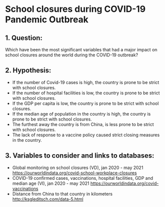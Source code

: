 # School closures during COVID-19 Pandemic Outbreak

## 1. Question: 
Which have been the most significant variables that had a major impact on school closures around the world during the COVID-19 outbreak?

## 2. Hypothesis: 
- If the number of Covid-19 cases is high, the country is prone to be strict with school closures. 
- If the number of hospital facilities is low, the country is prone to be strict with school closures. 
- If the GDP per capita is low, the country is prone to be strict with school closures. 
- If the median age of population in the country is high, the country is prone to be strict with school closures.
- The furthest away the country is from China, is less prone to be strict with school closures.
- The lack of response to a vaccine policy caused strict closing measures in the country.

## 3. Variables to consider and links to databases:
- Global monitoring on school closures (VD),  jan 2020 - may 2021
https://ourworldindata.org/covid-school-workplace-closures
- COVID-19 confirmed cases, vaccinations, hospital facilities, GDP and median age (VI), jan 2020 - may 2021
https://ourworldindata.org/covid-vaccinations
- Distance from China to that country in kilometers
http://ksgleditsch.com/data-5.html

